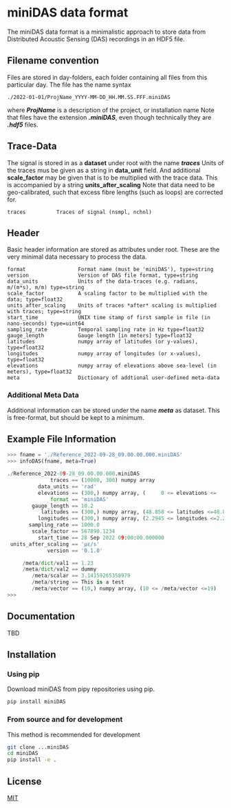 # miniDAS data format

The miniDAS data format is a minimalistic approach to store data from Distributed Acoustic Sensing (DAS) recordings in an HDF5 file.

## Filename convention

Files are stored in day-folders, each folder containing all files from this particular day. The file has the name syntax

```
./2022-01-01/ProjName_YYYY-MM-DD_HH.MM.SS.FFF.miniDAS
```

where ***ProjName*** is a description of the project, or installation name
Note that files have the extension ***.miniDAS***, even though technically they are ***.hdf5*** files.

## Trace-Data

The signal is stored in as a **dataset** under root with the name ***traces***
Units of the traces mus be given as a string in **data_unit** field. And additional **scale_factor** may be given that is to be multiplied with the trace data. This is accompanied by a string **units_after_scaling**
Note that data need to be geo-calibrated, such that excess fibre lengths (such as loops) are corrected for.

```
traces          Traces of signal (nsmpl, nchnl)
```

## Header

Basic header information are stored as attributes under root. These are the very minimal data necessary to process the data.

```
format                 Format name (must be 'miniDAS'), type=string
version                Version of DAS file format, type=string
data_units             Units of the data-traces (e.g. radians, m/(m*s), m/m) type=string
scale_factor           A scaling factor to be multiplied with the data; type=float32
units_after_scaling    Units of traces *after* scaling is multiplied with traces; type=string
start_time             UNIX time stamp of first sample in file (in nano-seconds) type=uint64
sampling_rate          Temporal sampling rate in Hz type=float32
gauge_length           Gauge length [in meters] type=float32
latitudes              numpy array of latitudes (or y-values), type=float32
longitudes             numpy array of longitudes (or x-values), type=float32
elevations             numpy array of elevations above sea-level (in meters), type=float32
meta                   Dictionary of addtional user-defined meta-data
```

### Additional Meta Data

Additional information can be stored under the name ***meta*** as dataset. This is free-format, but should be kept to a minimum.

## Example File Information

```py
>>> fname = './Reference_2022-09-28_09.00.00.000.miniDAS'
>>> infoDAS(fname, meta=True)

./Reference_2022-09-28_09.00.00.000.miniDAS
              traces == (10000, 300) numpy array
          data_units == 'rad'
          elevations == (300,) numpy array, (     0 <= elevations <=     0)
              format == 'miniDAS'
        gauge_length == 10.2
           latitudes == (300,) numpy array, (48.858 <= latitudes <=48.868)
          longitudes == (300,) numpy array, (2.2945 <= longitudes <=2.2945)
       sampling_rate == 1000.0
        scale_factor == 567890.1234
          start_time == 28 Sep 2022 09:00:00.000000
 units_after_scaling == 'µε/s'
             version == '0.1.0'

     /meta/dict/val1 == 1.23
     /meta/dict/val2 == dummy
        /meta/scalar == 3.14159265358979
        /meta/string == This is a test
        /meta/vector == (10,) numpy array, (10 <= /meta/vector <=19)
>>>
```

## Documentation

TBD

## Installation

### Using pip

Download miniDAS from pipy repositories using pip.

```bash
pip install miniDAS
```

### From source and for development

This method is recommended for development

```sh
git clone ...miniDAS
cd miniDAS
pip install -e .
```

## License

[MIT](https://choosealicense.com/licenses/mit/)
